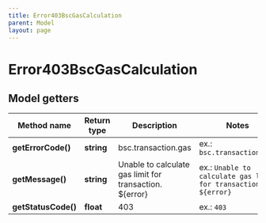 ```yaml
---
title: Error403BscGasCalculation
parent: Model
layout: page
---
```


# Error403BscGasCalculation

## Model getters

Method name | Return type | Description | Notes
------------ | ------------- | ------------- | -------------
**getErrorCode()** | **string** | bsc.transaction.gas | ex.: `bsc.transaction.gas`
**getMessage()** | **string** | Unable to calculate gas limit for transaction. ${error} | ex.: `Unable to calculate gas limit for transaction. ${error}`
**getStatusCode()** | **float** | 403 | ex.: `403`


